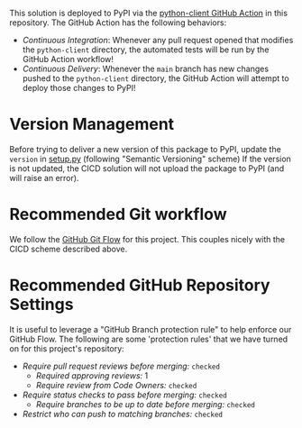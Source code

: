 
This solution is deployed to PyPI via the [python-client GitHub Action](../../.github/workflows/python-client.yml) in this repository.
The GitHub Action has the following behaviors:

* *Continuous Integration*: Whenever any pull request opened that modifies the `python-client` directory, the automated tests will be run by the GitHub Action workflow!
* *Continuous Delivery*: Whenever the `main` branch has new changes pushed to the `python-client` directory, the GitHub Action will attempt to deploy those changes to PyPI!


# Version Management

Before trying to deliver a new version of this package to PyPI, update the `version` in [setup.py](../setup.py) (following "Semantic Versioning" scheme) 
If the version is not updated, the CICD solution will not upload the package to PyPI (and will raise an error).

# Recommended Git workflow

We follow the [GitHub Git Flow](https://guides.github.com/introduction/flow/) for this project.
This couples nicely with the CICD scheme described above.

# Recommended GitHub Repository Settings

It is useful to leverage a "GitHub Branch protection rule" to help enforce our GitHub Flow.
The following are some 'protection rules' that we have turned on for this project's repository:

 * *Require pull request reviews before merging:* `checked`
   * *Required approving reviews:* 1
   * *Require review from Code Owners:* `checked` 
* *Require status checks to pass before merging:* `checked`
  * *Require branches to be up to date before merging:* `checked`
* *Restrict who can push to matching branches:* `checked`
